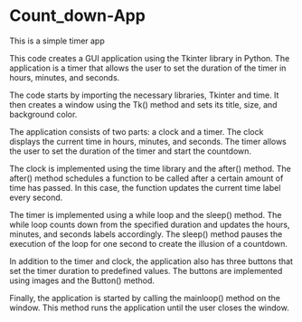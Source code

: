 # Count_down-App
This is a simple timer app

This code creates a GUI application using the Tkinter library in Python. The application is a timer that allows the user to set the duration of the timer in hours, minutes, and seconds.

The code starts by importing the necessary libraries, Tkinter and time. It then creates a window using the Tk() method and sets its title, size, and background color.

The application consists of two parts: a clock and a timer. The clock displays the current time in hours, minutes, and seconds. The timer allows the user to set the duration of the timer and start the countdown.

The clock is implemented using the time library and the after() method. The after() method schedules a function to be called after a certain amount of time has passed. In this case, the function updates the current time label every second.

The timer is implemented using a while loop and the sleep() method. The while loop counts down from the specified duration and updates the hours, minutes, and seconds labels accordingly. The sleep() method pauses the execution of the loop for one second to create the illusion of a countdown.

In addition to the timer and clock, the application also has three buttons that set the timer duration to predefined values. The buttons are implemented using images and the Button() method.

Finally, the application is started by calling the mainloop() method on the window. This method runs the application until the user closes the window.
